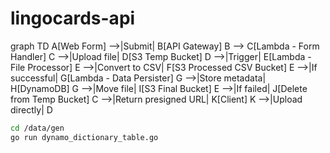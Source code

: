 # lingocards-api


graph TD
    A[Web Form] -->|Submit| B[API Gateway]
    B --> C[Lambda - Form Handler]
    C -->|Upload file| D[S3 Temp Bucket]
    D -->|Trigger| E[Lambda - File Processor]
    E -->|Convert to CSV| F[S3 Processed CSV Bucket]
    E -->|If successful| G[Lambda - Data Persister]
    G -->|Store metadata| H[DynamoDB]
    G -->|Move file| I[S3 Final Bucket]
    E -->|If failed| J[Delete from Temp Bucket]
    C -->|Return presigned URL| K[Client]
    K -->|Upload directly| D

```bash
cd /data/gen
go run dynamo_dictionary_table.go
```
